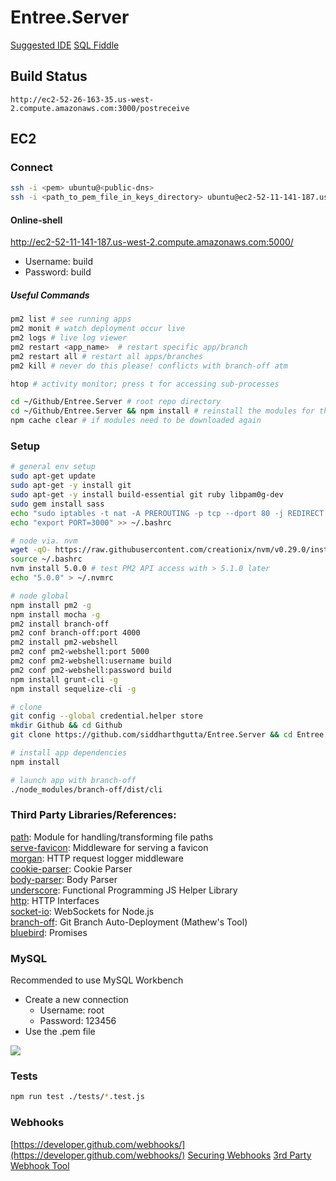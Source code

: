 # Entree.Server

[Suggested IDE](https://index.jetbrains.com/webstorm/)
[SQL Fiddle](http://sqlfiddle.com/#!9/921ef/1)

## Build Status
```
http://ec2-52-26-163-35.us-west-2.compute.amazonaws.com:3000/postreceive
```

## EC2

### Connect
```bash
ssh -i <pem> ubuntu@<public-dns>
ssh -i <path_to_pem_file_in_keys_directory> ubuntu@ec2-52-11-141-187.us-west-2.compute.amazonaws.com
```

#### Online-shell
http://ec2-52-11-141-187.us-west-2.compute.amazonaws.com:5000/

- Username: build
- Password: build

##### Useful Commands

```bash
pm2 list # see running apps
pm2 monit # watch deployment occur live
pm2 logs # live log viewer
pm2 restart <app_name>  # restart specific app/branch
pm2 restart all # restart all apps/branches
pm2 kill # never do this please! conflicts with branch-off atm

htop # activity monitor; press t for accessing sub-processes

cd ~/Github/Entree.Server # root repo directory
cd ~/Github/Entree.Server && npm install # reinstall the modules for the app
npm cache clear # if modules need to be downloaded again
```
 
### Setup
```bash
# general env setup
sudo apt-get update
sudo apt-get -y install git
sudo apt-get -y install build-essential git ruby libpam0g-dev
sudo gem install sass
echo "sudo iptables -t nat -A PREROUTING -p tcp --dport 80 -j REDIRECT --to-ports 3000" >> ~/.bashrc
echo "export PORT=3000" >> ~/.bashrc

# node via. nvm
wget -qO- https://raw.githubusercontent.com/creationix/nvm/v0.29.0/install.sh | bash
source ~/.bashrc
nvm install 5.0.0 # test PM2 API access with > 5.1.0 later
echo "5.0.0" > ~/.nvmrc

# node global
npm install pm2 -g
npm install mocha -g
pm2 install branch-off
pm2 conf branch-off:port 4000
pm2 install pm2-webshell
pm2 conf pm2-webshell:port 5000
pm2 conf pm2-webshell:username build
pm2 conf pm2-webshell:password build
npm install grunt-cli -g
npm install sequelize-cli -g

# clone
git config --global credential.helper store
mkdir Github && cd Github
git clone https://github.com/siddharthgutta/Entree.Server && cd Entree.Server

# install app dependencies
npm install

# launch app with branch-off
./node_modules/branch-off/dist/cli
```

### Third Party Libraries/References:

[path](https://nodejs.org/api/path.html): Module for handling/transforming file paths  
[serve-favicon](https://github.com/expressjs/serve-favicon): Middleware for serving a favicon  
[morgan](https://github.com/expressjs/morgan): HTTP request logger middleware  
[cookie-parser](https://github.com/expressjs/cookie-parser): Cookie Parser  
[body-parser](https://github.com/expressjs/body-parser): Body Parser  
[underscore](http://underscorejs.org/): Functional Programming JS Helper Library  
[http](https://nodejs.org/api/http.html): HTTP Interfaces  
[socket-io](http://socket.io/docs/): WebSockets for Node.js  
[branch-off](https://github.com/bluejamesbond/BranchOff.js): Git Branch Auto-Deployment (Mathew's Tool)  
[bluebird](http://bluebirdjs.com/docs/api-reference.html): Promises  

### MySQL
Recommended to use MySQL Workbench
 - Create a new connection
    - Username: root
    - Password: 123456
 - Use the .pem file

![](http://i.imgur.com/MQ379m8.jpg)

### Tests
```bash
npm run test ./tests/*.test.js
```

### Webhooks
[https://developer.github.com/webhooks/](https://developer.github.com/webhooks/)
[Securing Webhooks](https://developer.github.com/webhooks/securing/)
[3rd Party Webhook Tool](https://github.com/rvagg/github-webhook-handler)
